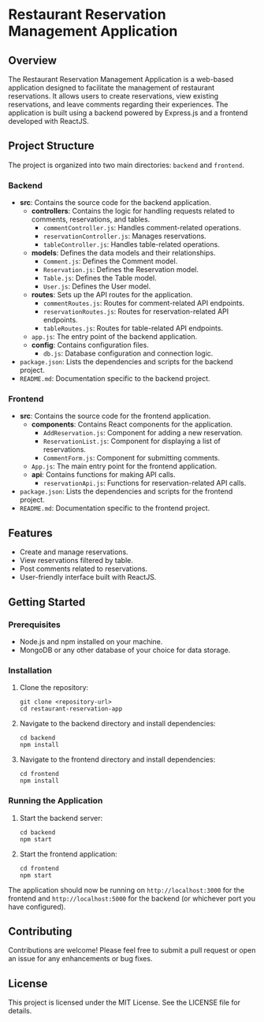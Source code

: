 # Restaurant Reservation Management Application

## Overview

The Restaurant Reservation Management Application is a web-based application designed to facilitate the management of restaurant reservations. It allows users to create reservations, view existing reservations, and leave comments regarding their experiences. The application is built using a backend powered by Express.js and a frontend developed with ReactJS.

## Project Structure

The project is organized into two main directories: `backend` and `frontend`.

### Backend

- **src**: Contains the source code for the backend application.
  - **controllers**: Contains the logic for handling requests related to comments, reservations, and tables.
    - `commentController.js`: Handles comment-related operations.
    - `reservationController.js`: Manages reservations.
    - `tableController.js`: Handles table-related operations.
  - **models**: Defines the data models and their relationships.
    - `Comment.js`: Defines the Comment model.
    - `Reservation.js`: Defines the Reservation model.
    - `Table.js`: Defines the Table model.
    - `User.js`: Defines the User model.
  - **routes**: Sets up the API routes for the application.
    - `commentRoutes.js`: Routes for comment-related API endpoints.
    - `reservationRoutes.js`: Routes for reservation-related API endpoints.
    - `tableRoutes.js`: Routes for table-related API endpoints.
  - `app.js`: The entry point of the backend application.
  - **config**: Contains configuration files.
    - `db.js`: Database configuration and connection logic.
- `package.json`: Lists the dependencies and scripts for the backend project.
- `README.md`: Documentation specific to the backend project.

### Frontend

- **src**: Contains the source code for the frontend application.
  - **components**: Contains React components for the application.
    - `AddReservation.js`: Component for adding a new reservation.
    - `ReservationList.js`: Component for displaying a list of reservations.
    - `CommentForm.js`: Component for submitting comments.
  - `App.js`: The main entry point for the frontend application.
  - **api**: Contains functions for making API calls.
    - `reservationApi.js`: Functions for reservation-related API calls.
- `package.json`: Lists the dependencies and scripts for the frontend project.
- `README.md`: Documentation specific to the frontend project.

## Features

- Create and manage reservations.
- View reservations filtered by table.
- Post comments related to reservations.
- User-friendly interface built with ReactJS.

## Getting Started

### Prerequisites

- Node.js and npm installed on your machine.
- MongoDB or any other database of your choice for data storage.

### Installation

1. Clone the repository:
   ```
   git clone <repository-url>
   cd restaurant-reservation-app
   ```

2. Navigate to the backend directory and install dependencies:
   ```
   cd backend
   npm install
   ```

3. Navigate to the frontend directory and install dependencies:
   ```
   cd frontend
   npm install
   ```

### Running the Application

1. Start the backend server:
   ```
   cd backend
   npm start
   ```

2. Start the frontend application:
   ```
   cd frontend
   npm start
   ```

The application should now be running on `http://localhost:3000` for the frontend and `http://localhost:5000` for the backend (or whichever port you have configured).

## Contributing

Contributions are welcome! Please feel free to submit a pull request or open an issue for any enhancements or bug fixes.

## License

This project is licensed under the MIT License. See the LICENSE file for details.